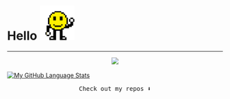 # Hello   <img src="https://github.com/Ahmedaltu/Ahmedaltu/blob/main/wave.gif" height="80" width="80">


---------------------------------------------------------------------------------------------

<p align="center">
  <img src="https://capsule-render.vercel.app/api?type=waving&color=gradient&height=60&section=footer&width=100"/>
</p>


[![My GitHub Language Stats](https://github-readme-stats.vercel.app/api/langs/?username=ahmedaltu&langs_count=5&theme=tokyonight)]()


<p align="center"><samp>
Check out my repos ⬇️  
  </samp>
</p>





